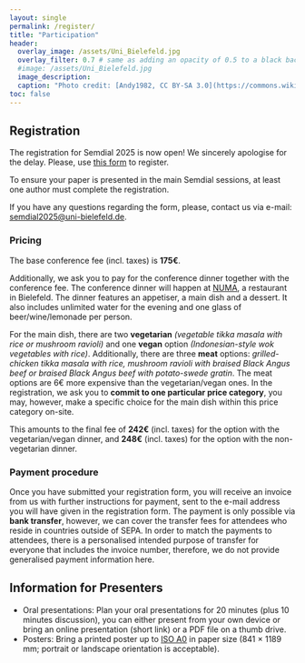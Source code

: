 ```yaml
---
layout: single
permalink: /register/
title: "Participation"
header:
  overlay_image: /assets/Uni_Bielefeld.jpg
  overlay_filter: 0.7 # same as adding an opacity of 0.5 to a black background
  #image: /assets/Uni_Bielefeld.jpg
  image_description: 
  caption: "Photo credit: [Andy1982, CC BY-SA 3.0](https://commons.wikimedia.org/wiki/File:Uni_Bielefeld.jpg) via Wikimedia Commons"
toc: false
---
```


## Registration

The registration for Semdial 2025 is now open! We sincerely apologise for the delay.
Please, use [this form](https://efemva69.forms.app/registration-semdial 'Registration form') to register.

To ensure your paper is presented in the main Semdial sessions, at least one author must complete the registration.

If you have any questions regarding the form, please, contact us via e-mail: <semdial2025@uni-bielefeld.de>.

### Pricing

The base conference fee (incl. taxes) is **175€**.

Additionally, we ask you to pay for the conference dinner together with the conference fee. The conference dinner will happen at [NUMA](https://numa.de/ 'Link to the restaurant'), a restaurant in Bielefeld. The dinner features an appetiser, a main dish and a dessert. It also includes unlimited water for the evening and one glass of beer/wine/lemonade per person. 

For the main dish, there are two **vegetarian** _(vegetable tikka masala with rice or mushroom ravioli)_ and one **vegan** option _(Indonesian-style wok vegetables with rice)_. Additionally, there are three **meat** options: _grilled-chicken tikka masala with rice, mushroom ravioli with braised Black Angus beef or braised Black Angus beef with potato-swede gratin_. The meat options are 6€ more expensive than the vegetarian/vegan ones. In the registration, we ask you to **commit to one particular price category**, you may, however, make a specific choice for the main dish within this price category on-site.

This amounts to the final fee of **242€** (incl. taxes) for the option with the vegetarian/vegan dinner, and **248€** (incl. taxes) for the option with the non-vegetarian dinner.

### Payment procedure

Once you have submitted your registration form, you will receive an invoice from us with further instructions for payment, sent to the e-mail address you will have given in the registration form. The payment is only possible via **bank transfer**, however, we can cover the transfer fees for attendees who reside in countries outside of SEPA. In order to match the payments to attendees, there is a personalised intended purpose of transfer for everyone that includes the invoice number, therefore, we do not provide generalised payment information here.


## Information for Presenters

- Oral presentations: Plan your oral presentations for 20 minutes (plus 10 minutes discussion), you can either present from your own device or bring an online presentation (short link) or a PDF file on a thumb drive.
- Posters: Bring a printed poster up to [ISO A0](https://en.wikipedia.org/wiki/ISO_216) in paper size (841 × 1189 mm; portrait or landscape orientation is acceptable).
